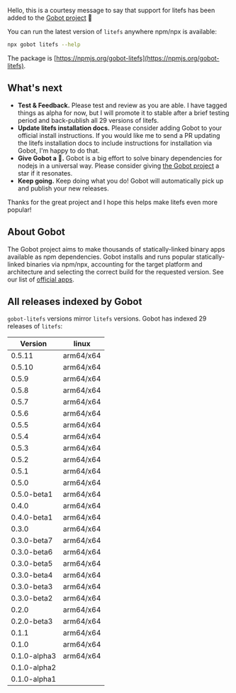 Hello, this is a courtesy message to say that support for litefs has been added to the [Gobot project](https://www.npmjs.com/package/gobot) 🎸

You can run the latest version of `litefs` anywhere npm/npx is available:

```bash
npx gobot litefs --help
```

The package is [https://npmjs.org/gobot-litefs](https://npmjs.org/gobot-litefs).

## What's next

- **Test & Feedback.** Please test and review as you are able. I have tagged things as alpha for now, but I will promote it to stable after a brief testing period and back-publish all 29 versions of litefs.
- **Update litefs installation docs.** Please consider adding Gobot to your official install instructions. If you would like me to send a PR updating the litefs installation docs to include instructions for installation via Gobot, I'm happy to do that.
- **Give Gobot a 💫.** Gobot is a big effort to solve binary dependencies for nodejs in a universal way. Please consider giving [the Gobot project](https://github.com/benallfree/gobot) a star if it resonates.
- **Keep going.** Keep doing what you do! Gobot will automatically pick up and publish your new releases.

Thanks for the great project and I hope this helps make litefs even more popular!

## About Gobot

The Gobot project aims to make thousands of statically-linked binary apps available as npm dependencies. Gobot installs and runs popular statically-linked binaries via npm/npx, accounting for the target platform and architecture and selecting the correct build for the requested version. See our list of [official apps](https://www.npmjs.com/package/gobot#official-gobot-apps).

## All releases indexed by Gobot

`gobot-litefs` versions mirror `litefs` versions. Gobot has indexed 29 releases of `litefs`:

| Version      | linux     |
| ------------ | --------- |
| 0.5.11       | arm64/x64 |
| 0.5.10       | arm64/x64 |
| 0.5.9        | arm64/x64 |
| 0.5.8        | arm64/x64 |
| 0.5.7        | arm64/x64 |
| 0.5.6        | arm64/x64 |
| 0.5.5        | arm64/x64 |
| 0.5.4        | arm64/x64 |
| 0.5.3        | arm64/x64 |
| 0.5.2        | arm64/x64 |
| 0.5.1        | arm64/x64 |
| 0.5.0        | arm64/x64 |
| 0.5.0-beta1  | arm64/x64 |
| 0.4.0        | arm64/x64 |
| 0.4.0-beta1  | arm64/x64 |
| 0.3.0        | arm64/x64 |
| 0.3.0-beta7  | arm64/x64 |
| 0.3.0-beta6  | arm64/x64 |
| 0.3.0-beta5  | arm64/x64 |
| 0.3.0-beta4  | arm64/x64 |
| 0.3.0-beta3  | arm64/x64 |
| 0.3.0-beta2  | arm64/x64 |
| 0.2.0        | arm64/x64 |
| 0.2.0-beta3  | arm64/x64 |
| 0.1.1        | arm64/x64 |
| 0.1.0        | arm64/x64 |
| 0.1.0-alpha3 | arm64/x64 |
| 0.1.0-alpha2 |           |
| 0.1.0-alpha1 |           |
